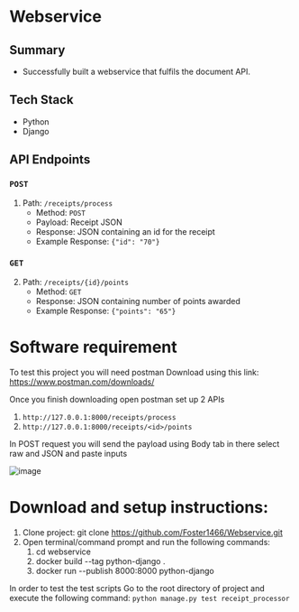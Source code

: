 # Webservice

## Summary
* Successfully built a webservice that fulfils the document API.


## Tech Stack
* Python
* Django


## API Endpoints
###  `POST`
1. Path: `/receipts/process`
   * Method: `POST`
   * Payload: Receipt JSON
   * Response: JSON containing an id for the receipt
   * Example Response:
     `{"id": "70"}`

###  `GET`
2. Path: `/receipts/{id}/points`
   * Method: `GET`
   * Response: JSON containing number of points awarded
   * Example Response:
     `{"points": "65"}`


# Software requirement
To test this project you will need postman
Download using this link: https://www.postman.com/downloads/

Once you finish downloading open postman set up 2 APIs
1. `http://127.0.0.1:8000/receipts/process`
2. `http://127.0.0.1:8000/receipts/<id>/points`

In POST request you will send the payload using Body tab in there select raw and JSON and paste inputs

![image](https://github.com/Foster1466/Webservice/assets/67507979/733e2a3b-82e3-49a0-b8ca-5a37581a9af4)


# Download and setup instructions:
1. Clone project: git clone https://github.com/Foster1466/Webservice.git
2. Open terminal/command prompt and run the following commands:
    1. cd webservice
    2. docker build --tag python-django .
    3. docker run --publish 8000:8000 python-django
    
In order to test the test scripts
Go to the root directory of project and execute the following command:
`python manage.py test receipt_processor`
